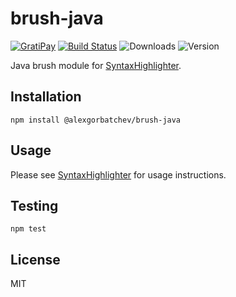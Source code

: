# brush-java

[![GratiPay](https://img.shields.io/gratipay/user/alexgorbatchev.svg)](https://gratipay.com/alexgorbatchev/)
[![Build Status](https://travis-ci.org/syntaxhighlighter/brush-java.svg)](https://travis-ci.org/syntaxhighlighter/brush-java)
![Downloads](https://img.shields.io/npm/dm/@alexgorbatchev/brush-java.svg)
![Version](https://img.shields.io/npm/v/@alexgorbatchev/brush-java.svg)

Java brush module for [SyntaxHighlighter](https://github.com/syntaxhighlighter/syntaxhighlighter).

## Installation

```
npm install @alexgorbatchev/brush-java
```

## Usage

Please see [SyntaxHighlighter](https://github.com/syntaxhighlighter/syntaxhighlighter) for usage instructions.

## Testing

```
npm test
```

## License

MIT
